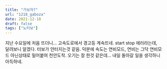 ```yaml
---
title: "가보자?"
url: "1218_gaboza"
date: 2021-12-18
draft: false
tags: ["노터보"]
---
```

지난 수요일에 처음 뜨더니... 고속도로에서 경고등 계속뜨네. start stop 에러라는데, 달려보니 알겠다. 터보가 안터지는것 같음. 덕분에 속도는 연비모드, 연비는 그닥 연비모드 아닌상태로 밀어붙여 천안도착. 오기는 잘 한것 같은데... 내일 돌아갈 일을 생각하니 아득하네.
